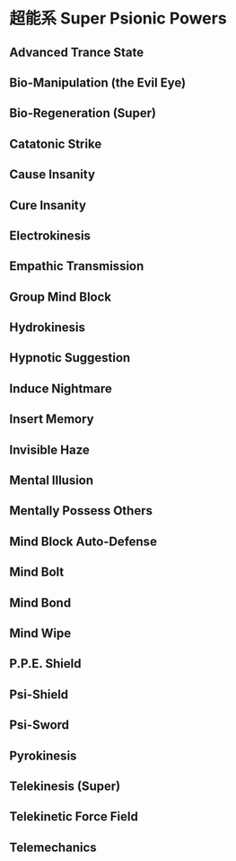 # 超能系 Super Psionic Powers

## Advanced Trance State

## Bio-Manipulation (the Evil Eye)

## Bio-Regeneration (Super)

## Catatonic Strike

## Cause Insanity

## Cure Insanity

## Electrokinesis

## Empathic Transmission

## Group Mind Block

## Hydrokinesis

## Hypnotic Suggestion

## Induce Nightmare

## Insert Memory

## Invisible Haze

## Mental Illusion

## Mentally Possess Others

## Mind Block Auto-Defense

## Mind Bolt

## Mind Bond

## Mind Wipe

## P.P.E. Shield

## Psi-Shield

## Psi-Sword

## Pyrokinesis

## Telekinesis (Super)

## Telekinetic Force Field

## Telemechanics